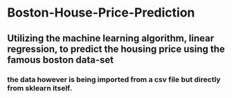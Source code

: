 # Boston-House-Price-Prediction
## Utilizing the machine learning algorithm, linear regression, to predict the housing price using the famous boston data-set
### the data however is being imported from a csv file but directly from sklearn itself. 
